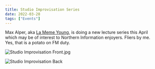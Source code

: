 ```yaml
---
title: Studio Improvisation Series
date: 2022-03-28
tags: ["Events"]
---
```


Max Alper, aka [La Meme Young](https://www.instagram.com/la_meme_young/), is doing a new lecture series this April which may be of interest to Northern Information enjoyers. Fliers by me. Yes, that is a potato on FM duty.<!--x-->

![Studio Improvisation Front.jpg](/images/studio-improvisation-front.jpg)

![Studio Improvisation Back](/images/studio-improvisation-back.jpg)
